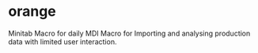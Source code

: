 # orange
Minitab Macro for daily MDI
Macro for Importing and analysing production data with limited user interaction.
